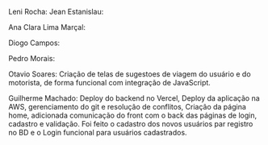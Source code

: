 Leni Rocha: 
Jean Estanislau: 

Ana Clara Lima Marçal: 

Diogo Campos: 

Pedro Morais: 

Otavio Soares: Criação de telas de sugestoes de viagem do usuário e do motorista, de forma funcional com integração de JavaScript.

Guilherme Machado: Deploy do backend no Vercel, Deploy da aplicação na AWS, gerenciamento do git e resolução de conflitos, Criação da página home, adicionada comunicação do front com o back das páginas de login, cadastro e validação. Foi feito o cadastro dos novos usuários par registro no BD e o Login funcional para usuários cadastrados.
